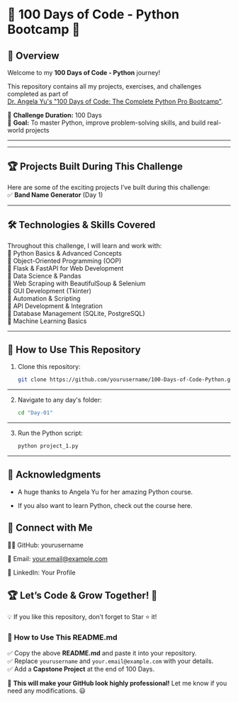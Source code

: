 # 🚀 100 Days of Code - Python Bootcamp 🐍

## 📌 Overview
Welcome to my **100 Days of Code - Python** journey!  

This repository contains all my projects, exercises, and challenges completed as part of  
[Dr. Angela Yu's "100 Days of Code: The Complete Python Pro Bootcamp"](https://www.udemy.com/course/100-days-of-code-the-complete-python-pro-bootcamp-for-2023/).  

📅 **Challenge Duration:** 100 Days  
📖 **Goal:** To master Python, improve problem-solving skills, and build real-world projects  

---


---

## 🏆 **Projects Built During This Challenge**
Here are some of the exciting projects I’ve built during this challenge:  
✅ **Band Name Generator** (Day 1)  
 

---

## 🛠️ **Technologies & Skills Covered**
Throughout this challenge, I will learn and work with:  
🔹 Python Basics & Advanced Concepts  
🔹 Object-Oriented Programming (OOP)  
🔹 Flask & FastAPI for Web Development  
🔹 Data Science & Pandas  
🔹 Web Scraping with BeautifulSoup & Selenium  
🔹 GUI Development (Tkinter)  
🔹 Automation & Scripting  
🔹 API Development & Integration  
🔹 Database Management (SQLite, PostgreSQL)  
🔹 Machine Learning Basics  

---

## 🚀 **How to Use This Repository**
1. Clone this repository:
   ```sh
   git clone https://github.com/yourusername/100-Days-of-Code-Python.git
---
2. Navigate to any day's folder:
   ```sh
   cd "Day-01"
---
3. Run the Python script:
   ```sh
   python project_1.py
---

## 📜 Acknowledgments
- A huge thanks to Angela Yu for her amazing Python course.

- If you also want to learn Python, check out the course here.

## 🌟 Connect with Me
👨‍💻 GitHub: yourusername

📧 Email: your.email@example.com

🚀 LinkedIn: Your Profile


## 🏆 Let’s Code & Grow Together! 🚀
💡 If you like this repository, don’t forget to Star ⭐ it!

### 📌 **How to Use This README.md**
✅ Copy the above **README.md** and paste it into your repository.  
✅ Replace `yourusername` and `your.email@example.com` with your details.  
✅ Add a **Capstone Project** at the end of 100 Days.  

🚀 **This will make your GitHub look highly professional!** Let me know if you need any modifications. 😃

